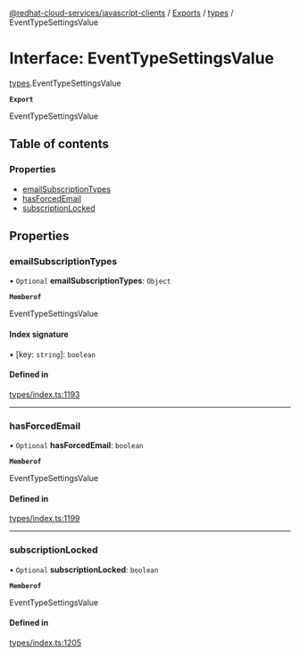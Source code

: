 [@redhat-cloud-services/javascript-clients](../README.md) / [Exports](../modules.md) / [types](../modules/types.md) / EventTypeSettingsValue

# Interface: EventTypeSettingsValue

[types](../modules/types.md).EventTypeSettingsValue

**`Export`**

EventTypeSettingsValue

## Table of contents

### Properties

- [emailSubscriptionTypes](types.EventTypeSettingsValue.md#emailsubscriptiontypes)
- [hasForcedEmail](types.EventTypeSettingsValue.md#hasforcedemail)
- [subscriptionLocked](types.EventTypeSettingsValue.md#subscriptionlocked)

## Properties

### emailSubscriptionTypes

• `Optional` **emailSubscriptionTypes**: `Object`

**`Memberof`**

EventTypeSettingsValue

#### Index signature

▪ [key: `string`]: `boolean`

#### Defined in

[types/index.ts:1193](https://github.com/RedHatInsights/javascript-clients/blob/main/packages/integrations/types/index.ts#L1193)

___

### hasForcedEmail

• `Optional` **hasForcedEmail**: `boolean`

**`Memberof`**

EventTypeSettingsValue

#### Defined in

[types/index.ts:1199](https://github.com/RedHatInsights/javascript-clients/blob/main/packages/integrations/types/index.ts#L1199)

___

### subscriptionLocked

• `Optional` **subscriptionLocked**: `boolean`

**`Memberof`**

EventTypeSettingsValue

#### Defined in

[types/index.ts:1205](https://github.com/RedHatInsights/javascript-clients/blob/main/packages/integrations/types/index.ts#L1205)

